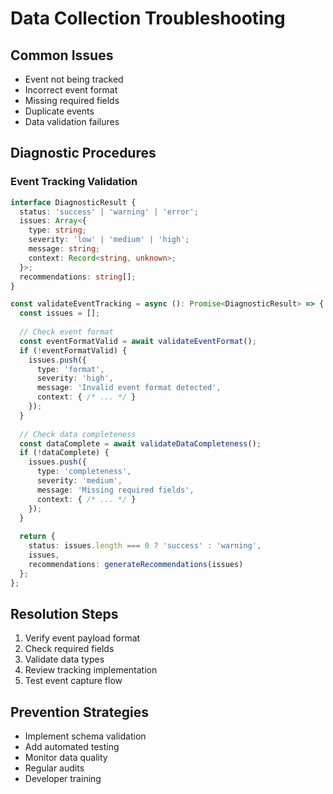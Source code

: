 
# Data Collection Troubleshooting

## Common Issues
- Event not being tracked
- Incorrect event format
- Missing required fields
- Duplicate events
- Data validation failures

## Diagnostic Procedures

### Event Tracking Validation
```typescript
interface DiagnosticResult {
  status: 'success' | 'warning' | 'error';
  issues: Array<{
    type: string;
    severity: 'low' | 'medium' | 'high';
    message: string;
    context: Record<string, unknown>;
  }>;
  recommendations: string[];
}

const validateEventTracking = async (): Promise<DiagnosticResult> => {
  const issues = [];
  
  // Check event format
  const eventFormatValid = await validateEventFormat();
  if (!eventFormatValid) {
    issues.push({
      type: 'format',
      severity: 'high',
      message: 'Invalid event format detected',
      context: { /* ... */ }
    });
  }
  
  // Check data completeness
  const dataComplete = await validateDataCompleteness();
  if (!dataComplete) {
    issues.push({
      type: 'completeness',
      severity: 'medium',
      message: 'Missing required fields',
      context: { /* ... */ }
    });
  }
  
  return {
    status: issues.length === 0 ? 'success' : 'warning',
    issues,
    recommendations: generateRecommendations(issues)
  };
};
```

## Resolution Steps
1. Verify event payload format
2. Check required fields
3. Validate data types
4. Review tracking implementation
5. Test event capture flow

## Prevention Strategies
- Implement schema validation
- Add automated testing
- Monitor data quality
- Regular audits
- Developer training
